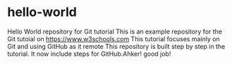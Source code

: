 # hello-world
Hello World repository for Git tutorial
This is an example repository for the Git tutoial on https://www.w3schools.com
This tutorial focuses mainly on Git and using GitHub as it remote
This repository is built step by step in the tutorial.
It now include steps for GitHub.Ahker!
good job!

